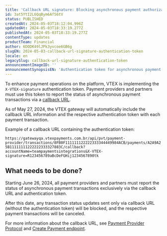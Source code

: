 ```yaml
---
title: 'Callback URL signature: Blocking asynchronous payment authorizations without an authentication token'
id: 3at5YtI2L6QqBym6Af56tV
status: PUBLISHED
createdAt: 2024-05-03T18:12:04.996Z
updatedAt: 2024-05-03T18:33:19.277Z
publishedAt: 2024-05-03T18:33:19.277Z
contentType: updates
productTeam: Financial
author: 6DODK49lJPk3yvcoe6GB6g
slugEN: 2024-05-03-callback-url-signature-authentication-token
locale: en
legacySlug: callback-url-signature-authentication-token
announcementImageID: ''
announcementSynopsisEN: 'Authentication token for asynchronous payment authorizations'
---
```


To enhance payment operations on the platform, VTEX is implementing the `X-VTEX-signature` authentication token. Payment providers and partners must use this token to report the status of asynchronous payment transactions via a [callback URL](/pt/tutorial/payment-provider-protocol--RdsT2spdq80MMwwOeEq0m#callback-url).  

As of May 27, 2024,  the VTEX gateway will automatically include the callback URL information and the respective authentication token with each payment transaction.

Example of a callback URL containing the authentication token:

`https://gatewayqa.vtexpayments.com.br/api/pvt/payment-provider/transactions/8FB0F111111122222333344449984ACB/payments/A2A9A25B11111111222222333327883C/callback?accountName=teampaymentsintegrations&X-VTEX-signature=R123456789aBcDeFGHij1234567890tk`

## What needs to be done?

Starting June 26, 2024, all payment providers and partners must report the status of asynchronous payment transactions exclusively via the callback URL and authentication token.

After this date, any transaction status updates sent only via callback URL (without the authentication token) will be blocked, and the respective payment transactions will be canceled.

For more information about the callback URL, see [Payment Provider Protocol](/pt/tutorial/payment-provider-protocol--RdsT2spdq80MMwwOeEq0m#callback-url) and [Create Payment endpoint](https://developers.vtex.com/docs/api-reference/payment-provider-protocol#post-/payments).
